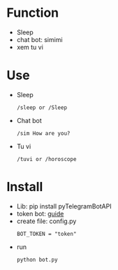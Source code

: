 # Function
- Sleep
- chat bot: simimi
- xem tu vi
# Use
- Sleep
  ```
  /sleep or /Sleep
  ```
- Chat bot
  ```
  /sim How are you?
  ```
- Tu vi
  ```
  /tuvi or /horoscope
  ```
# Install
- Lib: pip install pyTelegramBotAPI
- token bot: [guide](https://help.ladipage.vn/form-data/cac-buoc-cai-dat-luu-data/luu-data-ve-telegram/huong-dan-tao-token-va-group-id-o-telegram)
- create file: config.py
  ```
  BOT_TOKEN = "token"
  ```
- run
  ```
  python bot.py
  ```
